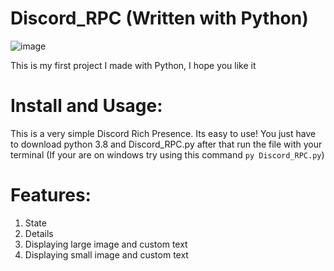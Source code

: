 # Discord_RPC (Written with Python)
![image](https://user-images.githubusercontent.com/131625043/233876485-10aa9513-2ade-4221-bac1-ec0b454c4bd7.png)

This is my first project I made with Python, I hope you like it
# Install and Usage:
This is a very simple Discord Rich Presence. Its easy to use!
You just have to download python 3.8 and Discord_RPC.py after that run the file with your terminal
(If your are on windows try using this command ``py Discord_RPC.py``)
# Features:
 1. State
 2. Details
 3. Displaying large image and custom text
 4. Displaying small image and custom text
